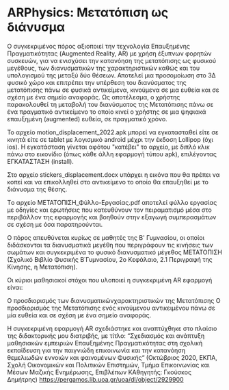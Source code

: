 # ARPhysics: Μετατόπιση ως διάνυσμα 

Ο συγκεκριμένος πόρος αξιοποιεί την τεχνολογία Επαυξημένης Πραγματικότητας (Augmented Reality, AR) με χρήση έξυπνων φορητών συσκευών, για να ενισχύσει την κατανόηση της μετατόπισης ως φυσικού μεγέθους, των διανυσματικών της χαρακτηριστικών καθώς και του υπολογισμού της μεταξύ δύο θέσεων. Αποτελεί μια προσομοίωση στο 3Δ φυσικό χώρο και επιτρέπει την υπέρθεση του διανύσματος της μετατόπισης πάνω σε φυσικά αντικείμενα, κινούμενα σε μια ευθεία και σε σχέση με ένα σημείο αναφοράς. Ως αποτέλεσμα, ο χρήστης παρακολουθεί τη μεταβολή του διανύσματος της Μετατόπισης πάνω σε ένα πραγματικό αντικείμενο το οποίο κινεί ο χρήστης σε μια  ψηφιακά επαυξημένη (augmented) ευθεία, σε πραγματικό χρόνο.

Το αρχείο motion_displacement_2022.apk μπορεί να εγκατασταθεί είτε σε κινητά είτε σε tablet με λογισμικό android μέχρι την έκδοση Lollipop (όχι ios). Η εγκατάσταση γίνεται αφότου "κατέβει" το αρχείο, με διπλό κλικ πάνω στο εικονίδιο (όπως κάθε άλλη εφαρμογή τύπου apk), επιλέγοντας ΕΓΚΑΤΑΣΤΑΣΗ (install).

Στο αρχείο stickers_displacement.docx υπάρχει η εικόνα που θα πρέπει να κοπεί και να επικολληθεί στο αντικείμενο το οποίο θα επαυξηθεί με το διάνυσμα της θέσης.

Tο αρχείο ΜΕΤΑΤΟΠΙΣΗ_Φύλλο-Εργασίας.pdf αποτελεί φύλλο εργασίας με οδηγίες και ερωτήσεις που κατευθύνουν τον πειραματισμό μέσα στο περιβάλλον της εφαρμογής και βοηθούν στην εξαγωγή συμπερασμάτων σε σχέση με όσα παρατηρούνται.

Ο πόρος απευθύνεται κυρίως σε μαθητές της Β' Γυμνασίου, οι οποίοι διδάσκονται τα διανυσματικά μεγέθη που περιγράφουν τις κινήσεις των σωμάτων και συγκεκριμένα το φυσικό διανυσματικό μέγεθος ΜΕΤΑΤΟΠΙΣΗ (Σχολικό Βιβλίο Φυσικής Β΄Γυμνασίου, 2ο Κεφάλαιο, 2.1 Περιγραφή της Κίνησης, η Μετατόπιση).

Οι κύριοι μαθησιακοί στόχοι που υλοποιεί η συγκεκριμένη AR εφαρμογή είναι:

Ο προσδιορισμός των διανυσματικώνχαρακτηριστικών της Μετατόπισης
Ο προσδιορισμός της Μετατόπισης ενός κινούμενου αντικειμένου πάνω σε μία ευθεία και σε σχέση με ένα σημείο αναφοράς.

Η συγκεκριμένη εφαρμογή AR σχεδιάστηκε και αναπτύχθηκε στο πλαίσιο της διδακτορικής μου διατριβής, με τίτλο: “Σχεδιασμός και ανάπτυξη μαθησιακών εμπειριών Επαυξημένης Πραγματικότητας στη σχολική εκπαίδευση για την παιγνιώδη επικοινωνία και την κατανόηση θεμελιωδών εννοιών και φαινομένων Φυσικής“ (Οκτώβριος 2020, ΕΚΠΑ, Σχολή Οικονομικών και Πολιτικών Επιστημών, Τμήμα Επικοινωνίας και Μέσων Μαζικής Ενημέρωσης, Επιβλέπων ΚΑθηγητής: Γκούσκος Δημήτρης) https://pergamos.lib.uoa.gr/uoa/dl/object/2929900

